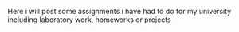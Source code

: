 Here i will post some assignments i have had to do for my university including laboratory work, homeworks or projects
